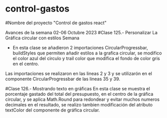 # control-gastos
#Nombre del proyecto "Control de gastos react"

Avances de la semana 02-06 Octubre 2023
#Clase 125.- Personalizar La Gráfica circular con estilos Semana 
- En esta clase se añadieron 2 importaciones  CircularProgressbar, buildStyles que permiten añadir estilos a la grafica circular, se modifico el color azul del circulo y trail color que modifica el fondo de color gris en el centro.

Las importaciones se realizaron en las lineas 2 y 3 y se utilizarón en el componente CircularProgressbar de las lineas 35 y 39.


#Clase 126.- Mostrando texto en gráficas
En esta clase se muestra el porcentaje gastado del total del presupuesto, en el centro de la gráfica circular, y se aplica Math.Round para redondear y evitar muchos numeros decimales en el resultado, se realizo tambien modificación del atributo textColor del componente de gráfica circular.